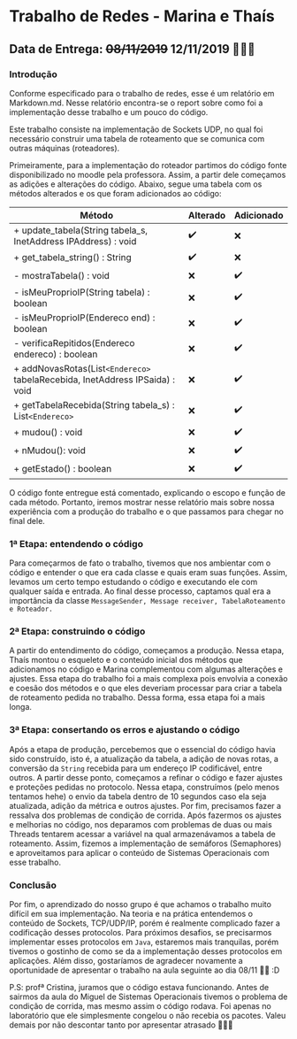 
# Trabalho de Redes - Marina e Thaís

## Data de Entrega: ~~08/11/2019~~ 12/11/2019 🙏🙏🙏

### Introdução
Conforme especificado para o trabalho de redes, esse é um relatório em Markdown.md. Nesse relatório encontra-se o report sobre como foi a implementação desse trabalho e um pouco do código.

Este trabalho consiste na implementação de Sockets UDP, no qual foi necessário construir uma tabela de roteamento que se comunica com outras máquinas (roteadores).

Primeiramente, para a implementação do roteador partimos do código fonte disponibilizado no moodle pela professora. Assim, a partir dele começamos as adições e alterações do código. Abaixo, segue uma tabela com os métodos alterados e os que foram adicionados ao código: 

Método 					   | 		             Alterado 	          		| 			        Adicionado
---------------------------------------- | ---------------------------------------- | ----------------------------------------
+ update_tabela(String  tabela_s, InetAddress  IPAddress) : void				         | ✔️ | ❌
+ get_tabela_string() : String													                         | ✔️ | ❌
- mostraTabela() : void															                             | ❌ | ✔️
- isMeuProprioIP(String  tabela) : boolean							          			         | ❌ | ✔️
- isMeuProprioIP(Endereco end) : boolean									            	         | ❌ | ✔️
- verificaRepitidos(Endereco  endereco) : boolean							        	         | ❌ | ✔️
+ addNovasRotas(List`<Endereco>` tabelaRecebida, InetAddress  IPSaida) : void	   | ❌ | ✔️
+ getTabelaRecebida(String  tabela_s) : List`<Endereco>`						             | ❌ | ✔️
+ mudou() : void																                                 | ❌ | ✔️
+ nMudou(): void																                                 | ❌ | ✔️
+ getEstado() : boolean														                           	   | ❌ | ✔️


O código fonte entregue está comentado, explicando o escopo e função de cada método. Portanto, iremos mostrar nesse relatório mais sobre nossa experiência com a produção do trabalho e o que passamos para chegar no final dele. 

### 1ª Etapa: entendendo o código
Para começarmos de fato o trabalho, tivemos que nos ambientar com o código e entender o que era cada classe e quais eram suas funções. Assim, levamos um certo tempo estudando o código e executando ele com qualquer saída e entrada. Ao final desse processo, captamos qual era a importância da classe `MessageSender, Message receiver, TabelaRoteamento e Roteador.`

### 2ª Etapa: construindo o código
A partir do entendimento do código, começamos a produção. Nessa etapa,  Thaís montou o esqueleto e o conteúdo inicial dos métodos que adicionamos no código e Marina complementou com algumas alterações e ajustes. Essa etapa do trabalho foi a mais complexa pois envolvia a conexão e coesão dos métodos e o que eles deveriam processar para criar a tabela de roteamento pedida no trabalho. Dessa forma, essa etapa foi a mais longa. 

### 3ª Etapa: consertando os erros e ajustando o código
Após a etapa de produção, percebemos que o essencial do código havia sido construído, isto é, a atualização da tabela, a adição de novas rotas, a conversão da `String` recebida para um endereço IP codificável, entre outros. A partir desse ponto, começamos a refinar o código e fazer ajustes e proteções pedidas no protocolo. Nessa etapa, construímos (pelo menos tentamos hehe) o envio da tabela dentro de 10 segundos caso ela seja atualizada, adição da métrica e outros ajustes. 
Por fim, precisamos fazer a ressalva dos problemas de condição de corrida. Após fazermos os ajustes e melhorias no código, nos deparamos com problemas de duas ou mais Threads tentarem acessar a variável na qual armazenávamos a tabela de roteamento. Assim, fizemos a implementação de semáforos (Semaphores) e aproveitamos para aplicar o conteúdo de Sistemas Operacionais com esse trabalho.  

### Conclusão
Por fim, o aprendizado do nosso grupo é que achamos o trabalho muito difícil em sua implementação. Na teoria e na prática entendemos o conteúdo de Sockets, TCP/UDP/IP, porém é realmente complicado fazer a codificação desses protocolos. Para próximos desafios, se precisarmos implementar esses protocolos em `Java`, estaremos mais tranquilas, porém tivemos o gostinho de como se da a implementação desses protocolos em aplicações. 
Além disso, gostaríamos de agradecer novamente a oportunidade de apresentar o trabalho na aula seguinte ao dia 08/11  🤘🙏 :D

P.S: profª Cristina, juramos que o código estava funcionando. Antes de sairmos da aula do Miguel de Sistemas Operacionais tivemos o problema de condição de corrida, mas mesmo assim o código rodava. Foi apenas no laboratório que ele simplesmente congelou o não recebia os pacotes. Valeu demais por não descontar tanto por apresentar atrasado 🙏🙏🙏

